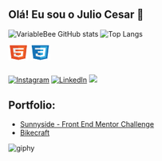 <!--título-->
## Olá! Eu sou o Julio Cesar 👋

<!-- GithubStats -->
![VariableBee GitHub stats](https://github-readme-stats.vercel.app/api?username=juliomartinns&show_icons=true&theme=midnight-purple)
![Top Langs](https://github-readme-stats.vercel.app/api/top-langs/?username=juliomartinns&layout=compact&show_icons=true&theme=midnight-purple)

<!-- Icons -->
<div style="flex-basis: 48%;">
  <!--<img align="center" alt="Js" height="30" width="40" src="https://raw.githubusercontent.com/devicons/devicon/master/icons/javascript/javascript-plain.svg">-->
  <img align="center" alt="HTML" height="30" width="40" src="https://raw.githubusercontent.com/devicons/devicon/master/icons/html5/html5-original.svg">
  <img align="center" alt="CSS" height="30" width="40" src="https://raw.githubusercontent.com/devicons/devicon/master/icons/css3/css3-original.svg">
</div>

##

<!-- Links -->
[![Instagram](https://img.shields.io/badge/Instagram-E4405F?style=for-the-badge&logo=instagram&logoColor=white)](https://www.instagram.com/juliomartinns/)
[![LinkedIn](https://img.shields.io/badge/LinkedIn-0077B5?style=for-the-badge&logo=linkedin&logoColor=white)](https://www.linkedin.com/in/juliocesarmartinsfilho/)
<a href = "mailto:juliocesarmartinsfilho@gmail.com"><img src="https://img.shields.io/badge/Gmail-D14836?style=for-the-badge&logo=gmail&logoColor=white" target="_blank"></a>

<!-- Portfolio -->
## Portfolio:
- [Sunnyside - Front End Mentor Challenge](https://juliomartinns.github.io/Sunnyside---Front-End-Mentor/)
- [Bikecraft](https://juliomartinns.github.io/bikecraft/)
<!--- [Google Data Studio - COVID-19 Interactive Dashboard](https://github.com/VariableBee/COVID_19_DASHBOARD)
- [SQL - Querying and analyzing data with AWS Athena](https://github.com/VariableBee/AWS_Athena_Queries)
- [C - Registration and query system](https://github.com/VariableBee/Cartorio)-->

<!-- GIF -->
![giphy](https://github.com/juliomartinns/juliomartinns/assets/155567604/7993b4d8-fa00-4c9f-b872-1cccdbcc967d)
